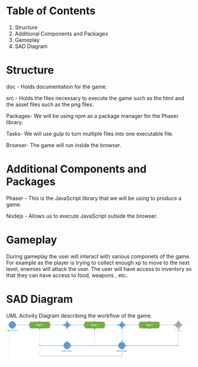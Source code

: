 # Table of Contents
1. Structure
2. Additional Components and Packages
3. Gameplay
4. SAD Diagram

# Structure
doc - Holds documentation for the game.

src - Holds the files necessary to execute the game such as the html and the asset files such as the png files.

Packages- We will be using npm as a package manager for the Phaser library.

Tasks- We will use gulp to turn multiple files into one executable file. 

Browser- The game will run inside the browser. 

# Additional Components and Packages
Phaser - This is the JavaScript library that we will be using to produce a game. 

Nodejs - Allows us to execute JavaScript outside the browser.

# Gameplay 
During gameplay the user will interact with various componets of the game. For example as the player is trying to collect enough xp to move to the next level, enemies will attack the user. The user will have access to inventory so that they can have access to food, weapons , etc.

# SAD Diagram
UML Activity Diagram describing the workflow of the game.
![SAD Diagram](ProjectMarsUMLDiagram.jpg)
